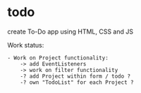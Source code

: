 # todo
create To-Do app using HTML, CSS and JS


Work status:

    - Work on Project functionality:
        -> add EventListeners
        -> work on filter functionality
        -? add Project within form / todo ?
        -? own "TodoList" for each Project ?
        